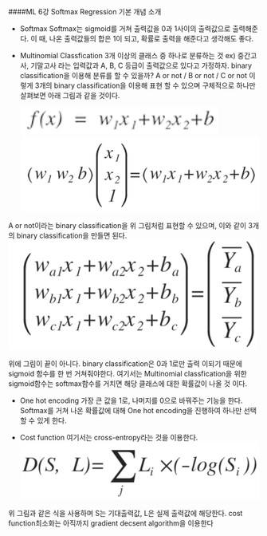 ####ML 6강 Softmax Regression 기본 개념 소개
+ Softmax
 Softmax는 sigmoid를 거쳐 출력값을 0과 1사이의 출력값으로 출력해준다. 이 때, 나온 출력값들의 합은 1이 되고, 확률로 출력을 해준다고 생각해도 좋다.
 
+ Multinomial Classfication
 3개 이상의 클래스 중 하나로 분류하는 것
 ex) 중간고사, 기말고사 라는 입력값과 A, B, C 등급이 출력값으로 있다고 가정하자. binary classification을 이용해 분류를 할 수 있을까? 
  A or not / B or not / C or not 이렇게 3개의 binary classification을 이용해 표현 할 수 있으며 
  구체적으로 하나만 살펴보면 아래 그림과 같을 것이다. 
  
  ![그림11.png](./image11.png)
  <img src="./image12.png"  width="500">
 
 A or not이라는 binary classification을 위 그림처럼 표현할 수 있으며, 이와 같이 3개의 binary classification을 만들면 된다.
  <img src="./image13.png"  width="500">
 
 위에 그림이 끝이 아니다. binary classification은 0과 1로만 출력 이되기 때문에 sigmoid 함수를 한 번 거쳐줘야한다. 여기서는 Multinomial classfication을 위한 sigmoid함수는 softmax함수를 거치면 해당 클래스에 대한 확률값이 나올 것 이다.

+ One hot encoding
 가장 큰 값을 1로, 나머지를 0으로 바꿔주는 기능을 한다.
 Softmax를 거쳐 나온 확률값에 대해 One hot encoding을 진행하여 하나만 선택할 수 있게 한다.
 
+ Cost function
 여기서는 cross-entropy라는 것을 이용한다.
  <img src="./image14.png"  width="500">
 
 위 그림과 같은 식을 사용하며 S는 기대출력값, L은 실제 출력값에 해당한다.
 cost function최소화는 아직까지 gradient decsent algorithm을 이용한다
